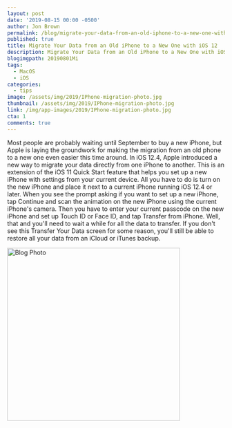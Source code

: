```yaml
---
layout: post
date: '2019-08-15 00:00 -0500'
author: Jon Brown
permalink: /blog/migrate-your-data-from-an-old-iphone-to-a-new-one-with-ios-12/
published: true
title: Migrate Your Data from an Old iPhone to a New One with iOS 12
description: Migrate Your Data from an Old iPhone to a New One with iOS 12
blogimgpath: 20190801Mi
tags:
  - MacOS
  - iOS
categories:
  - tips
image: /assets/img/2019/IPhone-migration-photo.jpg
thumbnail: /assets/img/2019/IPhone-migration-photo.jpg
link: /img/app-images/2019/IPhone-migration-photo.jpg
cta: 1
comments: true
---
```

Most people are probably waiting until September to buy a new iPhone,
but Apple is laying the groundwork for making the migration from an old
phone to a new one even easier this time around. In iOS 12.4, Apple
introduced a new way to migrate your data directly from one iPhone to
another. This is an extension of the iOS 11 Quick Start feature that
helps you set up a new iPhone with settings from your current device.
All you have to do is turn on the new iPhone and place it next to a
current iPhone running iOS 12.4 or later. When you see the prompt asking
if you want to set up a new iPhone, tap Continue and scan the animation
on the new iPhone using the current iPhone's camera. Then you have to
enter your current passcode on the new iPhone and set up Touch ID or
Face ID, and tap Transfer from iPhone. Well, that and you'll need to
wait a while for all the data to transfer. If you don't see this
Transfer Your Data screen for some reason, you'll still be able to
restore all your data from an iCloud or iTunes backup.

<img alt="Blog Photo" src="{{ site.site_cdn }}/assets/img/blog/2019/20190801Mi/image2.jpg" class="img-fluid rounded m-2" width="400" />
